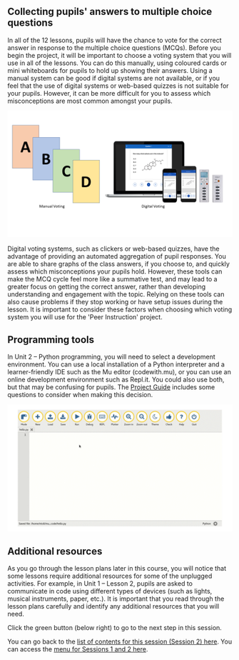 ## Collecting pupils' answers to multiple choice questions

In all of the 12 lessons, pupils will have the chance to vote for the correct answer in response to the multiple choice questions (MCQs). Before you begin the project, it will be important to choose a voting system that you will use in all of the lessons. You can do this manually, using coloured cards or mini whiteboards for pupils to hold up showing their answers. Using a manual system can be good if digital systems are not available, or if you feel that the use of digital systems or web-based quizzes is not suitable for your pupils. However, it can be more difficult for you to assess which misconceptions are most common amongst your pupils. 

![Examples of manual and digital voting. Four cards labelled A, B, C, and D to represent manual voting. A laptop, two phones, and two devices are pictured to represent digital voting.](images/PIvoting.png) 

Digital voting systems, such as clickers or web-based quizzes, have the advantage of providing an automated aggregation of pupil responses. You are able to share graphs of the class answers, if you choose to, and quickly assess which misconceptions your pupils hold. However, these tools can make the MCQ cycle feel more like a summative test, and may lead to a greater focus on getting the correct answer, rather than developing understanding and engagement with the topic. Relying on these tools can also cause problems if they stop working or have setup issues during the lesson. It is important to consider these factors when choosing which voting system you will use for the 'Peer Instruction' project.

## Programming tools

In Unit 2 – Python programming, you will need to select a development environment. You can use a local installation of a Python interpreter and a learner-friendly IDE such as the Mu editor (codewith.mu), or you can use an online development environment such as Repl.it. You could also use both, but that may be confusing for pupils. The [Project Guide](https://docs.google.com/document/d/17sTwXM-oZx3GL-rG6Ctglfqg-ONAW9SaB6p--2Vj99s/edit) includes some questions to consider when making this decision.

![A screenshot on the Mu Editor.](images/MuProg.png)

## Additional resources

As you go through the lesson plans later in this course, you will notice that some lessons require additional resources for some of the unplugged activities. For example, in Unit 1 – Lesson 2, pupils are asked to communicate in code using different types of devices (such as lights, musical instruments, paper, etc.). It is important that you read through the lesson plans carefully and identify any additional resources that you will need. 
 
Click the green button (below right) to go to the next step in this session.

You can go back to the [list of contents for this session (Session 2) here](https://projects.raspberrypi.org/en/projects/gbic-peer-instruction-2).
You can access the [menu for Sessions 1 and 2 here](https://projects.raspberrypi.org/en/pathways/gbic-peer-instruction-training).
